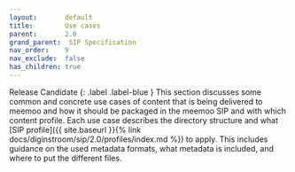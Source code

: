```yaml
---
layout:       default
title:        Use cases
parent:       2.0
grand_parent:  SIP Specification 
nav_order:    9
nav_exclude:  false
has_children: true
---
```

Release Candidate
{: .label .label-blue }
This section discusses some common and concrete use cases of content that is being delivered to meemoo and how it should be packaged in the meemoo SIP and with which content profile.
Each use case describes the directory structure and what [SIP profile]({{ site.baseurl }}{% link docs/diginstroom/sip/2.0/profiles/index.md %}) to apply.
This includes guidance on the used metadata formats, what metadata is included, and where to put the different files.
